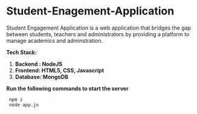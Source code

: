 # Student-Enagement-Application

Student Engagement Application is a web application that bridges the gap between students, teachers and administrators by providing a platform to manage academics and adminstration.

**Tech Stack:**
1. **Backend : NodeJS**
2. **Frontend: HTML5, CSS, Javascript**
3. **Database: MongoDB**


**Run the following commands to start the server**
```
 npm i 
 node app.js
```

